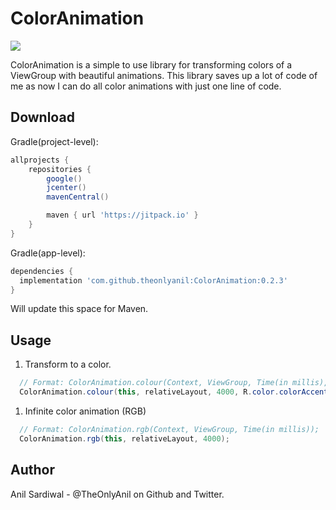 ColorAnimation
=====

[![](https://jitpack.io/v/theonlyanil/ColorAnimation.svg)](https://jitpack.io/#theonlyanil/ColorAnimation)

ColorAnimation is a simple to use library for transforming colors of a ViewGroup with beautiful animations. 
This library saves up a lot of code of me as now I can do all color animations with just one line of code.

Download
--------

Gradle(project-level):

```gradle
allprojects {
    repositories {
        google()
        jcenter()
        mavenCentral()

        maven { url 'https://jitpack.io' }
    }
}
```

Gradle(app-level):

```gradle
dependencies {
  implementation 'com.github.theonlyanil:ColorAnimation:0.2.3'
}
```


Will update this space for Maven.

Usage
----

1. Transform to a color.
```java
  // Format: ColorAnimation.colour(Context, ViewGroup, Time(in millis), Color);
  ColorAnimation.colour(this, relativeLayout, 4000, R.color.colorAccent);
```

1. Infinite color animation (RGB)
```java
  // Format: ColorAnimation.rgb(Context, ViewGroup, Time(in millis));
  ColorAnimation.rgb(this, relativeLayout, 4000);
```

Author
------
Anil Sardiwal - @TheOnlyAnil on Github and Twitter.
